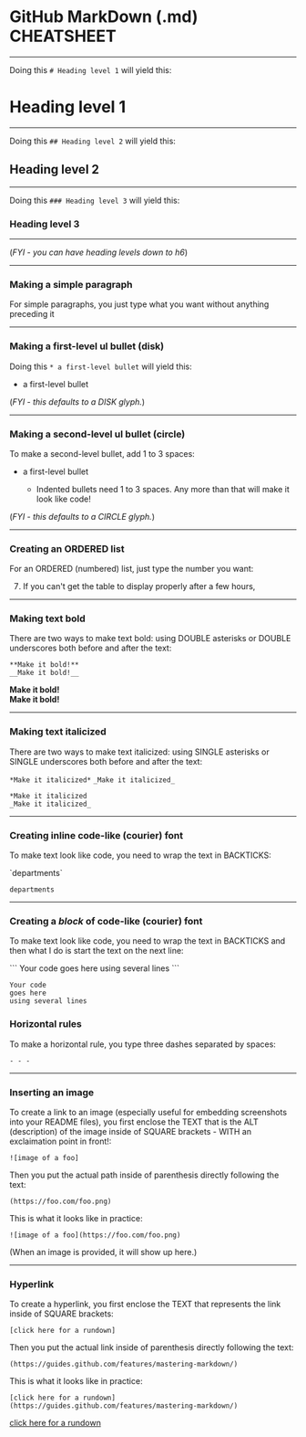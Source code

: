 # GitHub MarkDown (.md) CHEATSHEET

- - - 


Doing this `# Heading level 1` will yield this:

# Heading level 1 


- - - 


Doing this `## Heading level 2` will yield this:

## Heading level 2 


- - - 


Doing this `### Heading level 3` will yield this:

### Heading level 3  
- - - 

(*FYI - you can have heading levels down to h6*)

- - - 

### Making a simple paragraph


For simple paragraphs, you just type what you want without anything preceding it

- - - 


### Making a first-level ul bullet (disk)

Doing this `* a first-level bullet` will yield this:

* a first-level bullet 

(*FYI - this defaults to a DISK glyph.*)

- - - 


### Making a second-level ul bullet (circle)

To make a second-level bullet, add 1 to 3 spaces:

* a first-level bullet 

   * Indented bullets need 1 to 3 spaces. Any more than that will make it look like code!

(*FYI - this defaults to a CIRCLE glyph.*) 

- - - 


### Creating an ORDERED list

For an ORDERED (numbered) list, just type the number you want:

7. If you can't get the table to display properly after a few hours,

- - - 

### Making text bold

There are two ways to make text bold: using DOUBLE asterisks or DOUBLE underscores both before and after the text:

`**Make it bold!**`  
`__Make it bold!__`

**Make it bold!**  
__Make it bold!__

- - - 

### Making text italicized

There are two ways to make text italicized: using SINGLE asterisks or SINGLE underscores both before and after the text:

`*Make it italicized*`
`_Make it italicized_`

```
*Make it italicized
_Make it italicized_
```

- - - 

### Creating inline code-like (courier) font

To make text look like code, you need to wrap the text in BACKTICKS:

\`departments\`

`departments` 

- - - 


### Creating a *block* of code-like (courier) font

To make text look like code, you need to wrap the text in BACKTICKS and then what I do is start the text on the next line:

\`\`\`
Your code
goes here
using several lines
\`\`\`

```
Your code
goes here
using several lines
```



### Horizontal rules

To make a horizontal rule, you type three dashes separated by spaces:

`- - -`

- - -  



### Inserting an image
 

To create a link to an image (especially useful for embedding screenshots into your README files), you first enclose the TEXT that is the ALT (description) of the image inside of SQUARE brackets - WITH an exclaimation point in front!:

`![image of a foo]`

Then you put the actual path inside of parenthesis directly following the text:

`(https://foo.com/foo.png)`

This is what it looks like in practice:

`![image of a foo](https://foo.com/foo.png)`

(When an image is provided, it will show up here.)


- - - 


### Hyperlink


To create a hyperlink, you first enclose the TEXT that represents the link inside of SQUARE brackets:

`[click here for a rundown]`

Then you put the actual link inside of parenthesis directly following the text:

`(https://guides.github.com/features/mastering-markdown/)`

This is what it looks like in practice:

`[click here for a rundown](https://guides.github.com/features/mastering-markdown/)`

[click here for a rundown](https://guides.github.com/features/mastering-markdown/)





